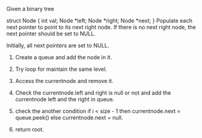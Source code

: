 Given a binary tree

struct Node {
  int val;
  Node *left;
  Node *right;
  Node *next;
}
Populate each next pointer to point to its next right node. If there is no next right node, the next pointer should be set to NULL.

Initially, all next pointers are set to NULL.



<!-- Approach -->

1. Create a queue and add the node in it.

2. Try loop for maintain the same level.

3. Access the currentnode and remove it.

4. Check the currentnode.left and right is null or not and add the currentnode left and the right in queue.

5. check the another condition if i < size - 1 then currentnode.next = queue.peek() else currentnode.next = null.

5. return root.